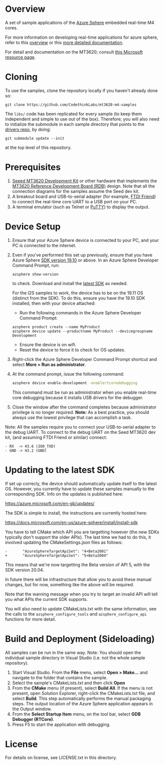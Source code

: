 # Overview

A set of sample applications of the [Azure Sphere](https://docs.microsoft.com/en-us/azure-sphere/)
embedded real-time M4 cores.

For more information on developing real-time applications for azure sphere,
refer to this [overview](https://docs.microsoft.com/en-us/azure-sphere/app-development/applications-overview#real-time-capable-applications)
or this [more detailed documentation](https://docs.microsoft.com/en-us/azure-sphere/app-development/rt-app-development-overview).

For detail and documentation on the MT3620; consult
[this Microsoft resource page](https://docs.microsoft.com/en-gb/azure-sphere/hardware/mt3620-product-status).

# Cloning

To use the samples, clone the repository locally if you haven't already done so:

```
git clone https://github.com/CodethinkLabs/mt3620-m4-samples
```

The `libs/` code has been replicated for every sample (to keep them
independent and simple to use out of the box). Therefore; you will also need to
initialize the submodule in each sample directory that points to the
[drivers repo](https://github.com/CodethinkLabs/mt3620-m4-drivers), by doing:

```
git submodule update --init
```

at the top level of this repository.

# Prerequisites

1. [Seeed MT3620 Development Kit](https://aka.ms/azurespheredevkits) or other
   hardware that implements the [MT3620 Reference Development Board (RDB)](https://docs.microsoft.com/azure-sphere/hardware/mt3620-reference-board-design)
   design. Note that all the connection diagrams for the samples assume the
   Seed dev kit.
2. A breakout board and USB-to-serial adapter (for example,
   [FTDI Friend](https://www.digikey.com/catalog/en/partgroup/ftdi-friend/60311))
   to connect the real-time core UART to a USB port on your PC.
3. A terminal emulator (such as Telnet or
   [PuTTY](https://www.chiark.greenend.org.uk/~sgtatham/putty/)) to display
   the output.

# Device Setup

1. Ensure that your Azure Sphere device is connected to your PC, and your PC
   is connected to the internet.
2. Even if you've performed this set up previously, ensure that you have Azure
   Sphere [SDK version 19.10](https://docs.microsoft.com/en-us/azure-sphere/resources/release-notes-1910)
   or above. In an Azure Sphere Developer Command Prompt, run:
   ```
   azsphere show-version
   ```
   to check.
   Download and install the [latest SDK](https://aka.ms/AzureSphereSDKDownload)
   as needed.

   For the I2S samples to work, the device has to be on the 19.11 OS (distinct
   from the SDK). To do this, ensure you have the 19.10 SDK installed, then
   with your device attached:

   - Run the following commands in the Azure Sphere Developer Command Prompt:
   ```
   azsphere product create --name MyProduct
   azsphere device update --productname MyProduct --devicegroupname Development
   ```
   - Ensure the device is on wifi.
   - Reset the device to force it to check for OS updates.

3. Right-click the Azure Sphere Developer Command Prompt shortcut and select
   **More > Run as administrator**.
4. At the command prompt, issue the following command:

   ```sh
   azsphere device enable-development -enablertcoredebugging
   ```

   This command must be run as administrator when you enable real-time core
   debugging because it installs USB drivers for the debugger.
5. Close the window after the command completes because administrator privilege
   is no longer required.
    **Note:** As a best practice, you should always use the lowest privilege
    that can accomplish a task.

Note: All the samples require you to connect your USB-to-serial adapter to the
debug UART.
To connect to the debug UART on the Seed MT3620 dev kit, (and assuming FTDI
Friend or similar) connect:

    - RX  -> H3.6 (IO0_TXD)
    - GND -> H3.2 (GND)

# Updating to the latest SDK

If set up correcly, the device should automatically update itself to the
latest OS. However, you currently have to update these samples manually to the
corresponding SDK. Info on the updates is published here:

https://azure.microsoft.com/en-gb/updates/

The SDK is simple to install, the instructions are currently hosted here:

https://docs.microsoft.com/en-us/azure-sphere/install/install-sdk

You have to tell CMake which API you are targetting however (the new SDKs
typically don't support the older APIs). The last time we had to do this,
it involved updating the CMakeSettings.json files as follows:

   ```
   -       "AzureSphereTargetApiSet": "4+Beta2001"
   +       "AzureSphereTargetApiSet": "5+Beta2004"
   ```

This means that we're now targetting the Beta version of API 5, with the
SDK version 20.04.

In future there will be infrastructure that allow you to avoid these manual
changes, but for now, something like the above will be required.

Note that the warning message when you try to target an invalid API will
tell you what APIs the current SDK supports.

You will also need to update CMakeLists.txt with the same information, see
the calls to the `azsphere_configure_tools` and `azsphere_configure_api`
functions for more detail.

# Build and Deployment (Sideloading)

All samples can be run in the same way. Note: You should open the individual
sample directory in Visual Studio (i.e. not the whole sample repository).

1. Start Visual Studio. From the **File** menu, select **Open > Make...** and
   navigate to the folder that contains the sample.
2. Select the sample's CMakeLists.txt and then click **Open**
3. From the **CMake** menu (if present), select **Build All**. If the menu is
   not present, open Solution Explorer, right-click the CMakeLists.txt file,
   and select **Build**. This step automatically performs the manual packaging
   steps. The output location of the Azure Sphere application appears in the
   Output window.
4. From the **Select Startup Item** menu, on the tool bar, select
   **GDB Debugger (RTCore)**.
5. Press F5 to start the application with debugging.

# License
For details on license, see LICENSE.txt in this directory.
